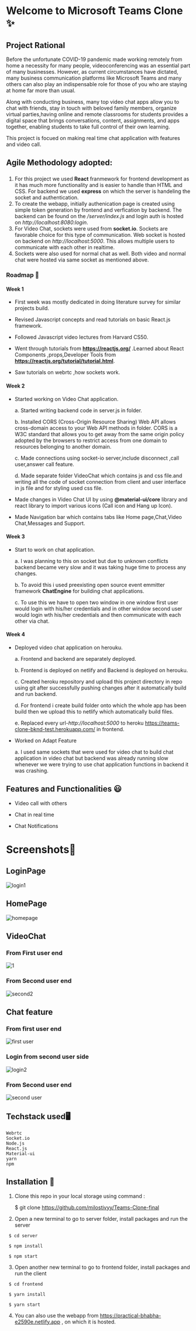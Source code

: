 # Welcome to Microsoft Teams Clone :sparkles:
## Project Rational
Before the unfortunate COVID-19 pandemic made working remotely from home a necessity for many people, videoconferencing was an essential part of many businesses. However, as 
current circumstances have dictated, many business communication platforms like Microsoft Teams and many others can also play an indispensable role for those of you who are 
staying at home far more than usual.

Along with conducting business, many top video chat apps allow you to chat with friends, stay in touch with beloved family members, organize virtual parties,having online and remote classrooms for students provides a digital space that brings conversations, content, assignments, and apps together, enabling students to take full control of their own learning.

This project is focued on making real time chat application with features and video call.

## Agile Methodology adopted:
### 
1. For this project we used **React** franmework for frontend development as it has much more functionality and is easier to handle than HTML and CSS. For backend we used **express** on which the server is handeling the socket and authentication. 
2. To create the webapp, initially authenication page is created using simple token generation by frontend and verfication by backend. The backend can be found on the */server/index.js* and login auth is hosted on *http://localhost:8080:login*.
3. For Video Chat, sockets were used from **socket.io**. Sockets are favorable choice for this type of communication. Web socket is hosted on backend on *http://localhost:5000*. This allows multiple users to communicate with each other in realtime.
4. Sockets were also used for normal chat as well. Both video and normal chat were hosted via same socket as mentioned above.

###  Roadmap :calendar:
#### Week 1
 
  * First week was mostly dedicated in doing literature survey for similar projects build.
  
  * Revised Javascript concepts and read tutorials on basic React.js framework. 
  
  * Followed  Javascript video lectures from Harvard CS50.

  * Went through  tutorials from **https://reactjs.org/** .Learned about React Components ,props,Developer Tools from **https://reactjs.org/tutorial/tutorial.html**.
   
  * Saw tutorials on webrtc ,how sockets work.
  
  
#### Week 2
 
  * Started working on Video Chat application.
  
    a. Started writing backend code in server.js in folder.
  
    b. Installed CORS (Cross-Origin Resource Sharing) Web API allows cross-domain access to your Web API methods  in folder. CORS is a W3C standard that allows you to get away
     from the same origin policy adopted by the browsers to restrict access from one domain to resources belonging to another domain. 
    
    c. Made connections using socket-io server,include disconnect ,call  user,answer call feature.
  
    d. Made separate folder VideoChat which contains js and css file.and writing all the code of socket connection from client and user interface in js file and for styling used
    css file.
     
  * Made changes in Video Chat UI by using **@material-ui/core** library and react library to import various icons (Call icon and Hang up Icon).
  
  * Made Navigation bar which contains tabs like Home page,Chat,Video Chat,Messages and Support.
  
  
####  Week 3
  
  * Start to work on chat application.
  
    a. I was planning to this on socket but due to unknown conflicts backend became very slow and it was taking huge time to process any changes.
    
    b. To avoid this i used preexisting open source event emmitter framework **ChatEngine** for building chat applications.
    
    c. To use this we have to open two window in one window first user would login with his/her credentials and in other window second user would login wth his/her credentials 
      and then communicate with each other via chat.
  
#### Week 4
  
  * Deployed video chat application on herouku.
  
    a. Frontend and backend are separately deployed.
    
    b. Frontend is deployed on netlify and Backend is deployed on herouku.
    
    c. Created heroku repository and upload this project directory in repo using git after successfully pushing changes after it automatically build and run backend.
    
    d. For frontend i create build folder onto which the whole app has been build then we upload this to netlify which automatically build files.
    
    e. Replaced every url-*http://localhost:5000* to heroku https://teams-clone-bknd-test.herokuapp.com/ in frontend.
    
  * Worked on Adapt Feature
  
    a. I used same sockets that were used for video chat to build  chat application in video chat  but backend was already running slow whenever we were trying to use  chat
    application functions in backend it was crashing.
   
  
  
  


## Features and Functionalities :smiley:
  
  * Video call with others
  
  * Chat in real time
  
  * Chat Notifications
  
  # Screenshots📸
   ## LoginPage
   ![login1](https://user-images.githubusercontent.com/78307937/125407611-ac1d3080-e3d7-11eb-9ddc-80bda26e5966.png)

   ## HomePage
   ![homepage](https://user-images.githubusercontent.com/78307937/125186938-b2ca6d00-e24a-11eb-8f9d-d92be8847af0.png)


   ## VideoChat
   ### From First user end
   ![1](https://user-images.githubusercontent.com/78307937/125462529-34fd721a-0615-4104-a94d-9066272829d8.png)

   
   
   ### From Second user end
   ![second2](https://user-images.githubusercontent.com/78307937/125462562-2acd65c9-9ec0-4f70-9399-9457ff8e177b.png)



   
   
   ## Chat feature
   ### From first user end
   ![first user](https://user-images.githubusercontent.com/78307937/125396214-e1bb1d00-e3c9-11eb-8668-a5bb39ef112f.png)
   
   ### Login from second user side
   ![login2](https://user-images.githubusercontent.com/78307937/125407704-c1925a80-e3d7-11eb-8ec6-fc663db5fcf6.png)

   
   ### From Second user end
   ![second user](https://user-images.githubusercontent.com/78307937/125396267-f13a6600-e3c9-11eb-829b-02e2d260abb9.png)


  ## Techstack used🖥
    Webrtc
    Socket.io
    Node.js
    React.js
    Material-ui
    yarn
    npm
    
  ## Installation 🔧
  
   1. Clone this repo in your local storage using command :
    
       $ git clone https://github.com/milostivyy/Teams-Clone-final 
       
   2. Open a new terminal to go to server folder, install packages and run the server 
   
     $ cd server
       
     $ npm install
       
     $ npm start
       
   3. Open another new terminal to go to frontend folder, install packages and run the client
   
     $ cd frontend
       
     $ yarn install
       
     $ yarn start
       
       
   4. You can also use the webapp from https://practical-bhabha-e2590e.netlify.app , on which it is hosted. 
     
  
   
   
  
  
